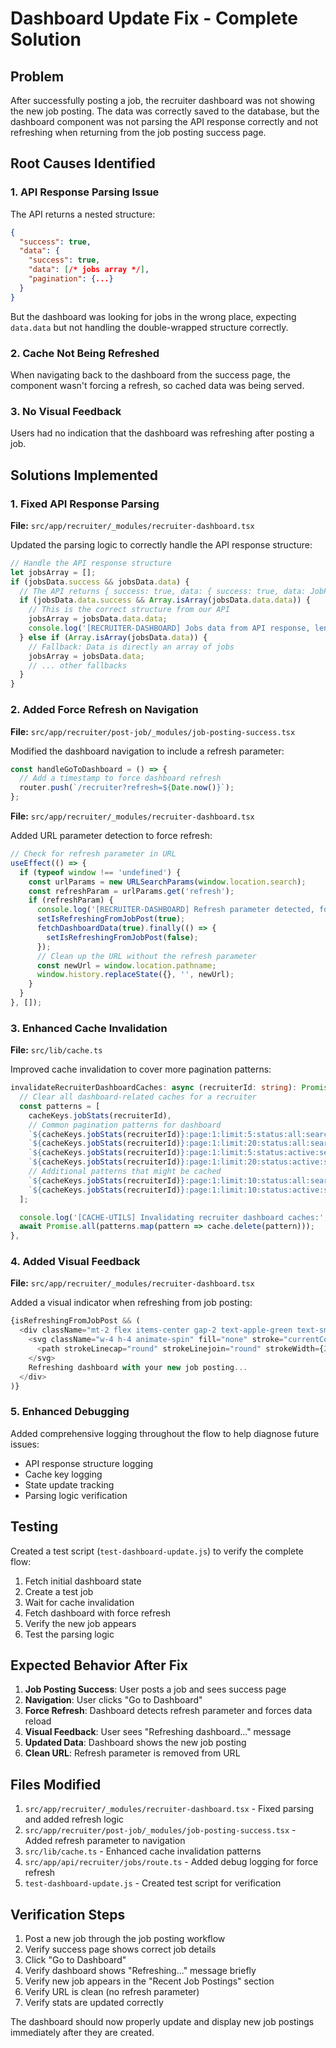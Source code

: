 # Dashboard Update Fix - Complete Solution

## Problem
After successfully posting a job, the recruiter dashboard was not showing the new job posting. The data was correctly saved to the database, but the dashboard component was not parsing the API response correctly and not refreshing when returning from the job posting success page.

## Root Causes Identified

### 1. API Response Parsing Issue
The API returns a nested structure:
```json
{
  "success": true,
  "data": {
    "success": true,
    "data": [/* jobs array */],
    "pagination": {...}
  }
}
```

But the dashboard was looking for jobs in the wrong place, expecting `data.data` but not handling the double-wrapped structure correctly.

### 2. Cache Not Being Refreshed
When navigating back to the dashboard from the success page, the component wasn't forcing a refresh, so cached data was being served.

### 3. No Visual Feedback
Users had no indication that the dashboard was refreshing after posting a job.

## Solutions Implemented

### 1. Fixed API Response Parsing
**File:** `src/app/recruiter/_modules/recruiter-dashboard.tsx`

Updated the parsing logic to correctly handle the API response structure:

```typescript
// Handle the API response structure
let jobsArray = [];
if (jobsData.success && jobsData.data) {
  // The API returns { success: true, data: { success: true, data: JobPosting[], pagination: {...} } }
  if (jobsData.data.success && Array.isArray(jobsData.data.data)) {
    // This is the correct structure from our API
    jobsArray = jobsData.data.data;
    console.log('[RECRUITER-DASHBOARD] Jobs data from API response, length:', jobsArray.length);
  } else if (Array.isArray(jobsData.data)) {
    // Fallback: Data is directly an array of jobs
    jobsArray = jobsData.data;
    // ... other fallbacks
  }
}
```

### 2. Added Force Refresh on Navigation
**File:** `src/app/recruiter/post-job/_modules/job-posting-success.tsx`

Modified the dashboard navigation to include a refresh parameter:

```typescript
const handleGoToDashboard = () => {
  // Add a timestamp to force dashboard refresh
  router.push(`/recruiter?refresh=${Date.now()}`);
};
```

**File:** `src/app/recruiter/_modules/recruiter-dashboard.tsx`

Added URL parameter detection to force refresh:

```typescript
// Check for refresh parameter in URL
useEffect(() => {
  if (typeof window !== 'undefined') {
    const urlParams = new URLSearchParams(window.location.search);
    const refreshParam = urlParams.get('refresh');
    if (refreshParam) {
      console.log('[RECRUITER-DASHBOARD] Refresh parameter detected, forcing data refresh');
      setIsRefreshingFromJobPost(true);
      fetchDashboardData(true).finally(() => {
        setIsRefreshingFromJobPost(false);
      });
      // Clean up the URL without the refresh parameter
      const newUrl = window.location.pathname;
      window.history.replaceState({}, '', newUrl);
    }
  }
}, []);
```

### 3. Enhanced Cache Invalidation
**File:** `src/lib/cache.ts`

Improved cache invalidation to cover more pagination patterns:

```typescript
invalidateRecruiterDashboardCaches: async (recruiterId: string): Promise<void> => {
  // Clear all dashboard-related caches for a recruiter
  const patterns = [
    cacheKeys.jobStats(recruiterId),
    // Common pagination patterns for dashboard
    `${cacheKeys.jobStats(recruiterId)}:page:1:limit:5:status:all:search:none`,
    `${cacheKeys.jobStats(recruiterId)}:page:1:limit:20:status:all:search:none`,
    `${cacheKeys.jobStats(recruiterId)}:page:1:limit:5:status:active:search:none`,
    `${cacheKeys.jobStats(recruiterId)}:page:1:limit:20:status:active:search:none`,
    // Additional patterns that might be cached
    `${cacheKeys.jobStats(recruiterId)}:page:1:limit:10:status:all:search:none`,
    `${cacheKeys.jobStats(recruiterId)}:page:1:limit:10:status:active:search:none`,
  ];

  console.log('[CACHE-UTILS] Invalidating recruiter dashboard caches:', patterns);
  await Promise.all(patterns.map(pattern => cache.delete(pattern)));
},
```

### 4. Added Visual Feedback
**File:** `src/app/recruiter/_modules/recruiter-dashboard.tsx`

Added a visual indicator when refreshing from job posting:

```typescript
{isRefreshingFromJobPost && (
  <div className="mt-2 flex items-center gap-2 text-apple-green text-sm">
    <svg className="w-4 h-4 animate-spin" fill="none" stroke="currentColor" viewBox="0 0 24 24">
      <path strokeLinecap="round" strokeLinejoin="round" strokeWidth={2} d="M4 4v5h.582m15.356 2A8.001 8.001 0 004.582 9m0 0H9m11 11v-5h-.581m0 0a8.003 8.003 0 01-15.357-2m15.357 2H15" />
    </svg>
    Refreshing dashboard with your new job posting...
  </div>
)}
```

### 5. Enhanced Debugging
Added comprehensive logging throughout the flow to help diagnose future issues:

- API response structure logging
- Cache key logging
- State update tracking
- Parsing logic verification

## Testing

Created a test script (`test-dashboard-update.js`) to verify the complete flow:

1. Fetch initial dashboard state
2. Create a test job
3. Wait for cache invalidation
4. Fetch dashboard with force refresh
5. Verify the new job appears
6. Test the parsing logic

## Expected Behavior After Fix

1. **Job Posting Success**: User posts a job and sees success page
2. **Navigation**: User clicks "Go to Dashboard" 
3. **Force Refresh**: Dashboard detects refresh parameter and forces data reload
4. **Visual Feedback**: User sees "Refreshing dashboard..." message
5. **Updated Data**: Dashboard shows the new job posting
6. **Clean URL**: Refresh parameter is removed from URL

## Files Modified

1. `src/app/recruiter/_modules/recruiter-dashboard.tsx` - Fixed parsing and added refresh logic
2. `src/app/recruiter/post-job/_modules/job-posting-success.tsx` - Added refresh parameter to navigation
3. `src/lib/cache.ts` - Enhanced cache invalidation patterns
4. `src/app/api/recruiter/jobs/route.ts` - Added debug logging for force refresh
5. `test-dashboard-update.js` - Created test script for verification

## Verification Steps

1. Post a new job through the job posting workflow
2. Verify success page shows correct job details
3. Click "Go to Dashboard"
4. Verify dashboard shows "Refreshing..." message briefly
5. Verify new job appears in the "Recent Job Postings" section
6. Verify URL is clean (no refresh parameter)
7. Verify stats are updated correctly

The dashboard should now properly update and display new job postings immediately after they are created.